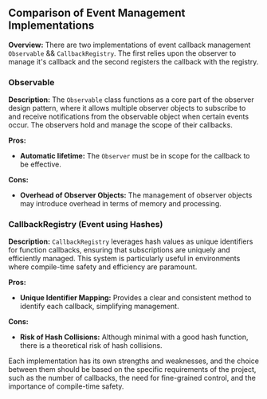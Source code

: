 ## Comparison of Event Management Implementations

**Overview:**
There are two implementations of event callback management `Observable` && `CallbackRegistry`.
The first relies upon the observer to manage it's callback and the second registers the callback with the registry.

### Observable

**Description:**
The `Observable` class functions as a core part of the observer design pattern, where it allows multiple observer objects to subscribe to and receive notifications from the observable object when certain events occur. The observers hold and manage the scope of their callbacks. 

**Pros:**
- **Automatic lifetime:** The `Observer` must be in scope for the callback to be effective.

**Cons:**
- **Overhead of Observer Objects:** The management of observer objects may introduce overhead in terms of memory and processing.

### CallbackRegistry (Event using Hashes)

**Description:**
`CallbackRegistry` leverages hash values as unique identifiers for function callbacks, ensuring that subscriptions are uniquely and efficiently managed. This system is particularly useful in environments where compile-time safety and efficiency are paramount.

**Pros:**
- **Unique Identifier Mapping:** Provides a clear and consistent method to identify each callback, simplifying management.

**Cons:**
- **Risk of Hash Collisions:** Although minimal with a good hash function, there is a theoretical risk of hash collisions.

Each implementation has its own strengths and weaknesses, and the choice between them should be based on the specific requirements of the project, such as the number of callbacks, the need for fine-grained control, and the importance of compile-time safety.
